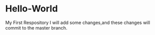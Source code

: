 # Hello-World
My First Respository
I will add some changes,and these changes will commit to the master branch.

